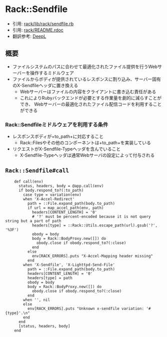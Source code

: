 # Rack::Sendfile
- 引用: [rack/lib/rack/sendfile.rb](https://github.com/rack/rack/blob/master/lib/rack/sendfile.rb)
- 引用: [rack/README.rdoc](https://github.com/rack/rack/blob/master/README.rdoc)
- 翻訳参考: [DeepL](https://www.deepl.com/translator)

## 概要
- ファイルシステムのパスに合わせて最適化されたファイル提供を行うWebサーバーを操作するミドルウェア
- ファイルからボディが提供されているレスポンスに割り込み、サーバー固有のX-Sendfileヘッダに置き換える
  - Webサーバーはファイルの内容をクライアントに書き込む責任がある
  - これによりRubyバックエンドが必要とする作業量を劇的に減らすことができ、
    Webサーバーの最適化されたファイル配信コードを利用することができる

### Rack::Sendfileミドルウェアを利用する条件
- レスポンスボディが+to_path+に対応すること
  - Rack::Filesやその他のコンポーネントは+to_path+を実装している
- リクエストがX-Sendfile-Typeヘッダを含んでいること
  - X-Sendfile-Typeヘッダは通常Webサーバの設定によって付与される

## `Rack::Sendfile#call`
```
    def call(env)
      status, headers, body = @app.call(env)
      if body.respond_to?(:to_path)
        case type = variation(env)
        when 'X-Accel-Redirect'
          path = ::File.expand_path(body.to_path)
          if url = map_accel_path(env, path)
            headers[CONTENT_LENGTH] = '0'
            # '?' must be percent-encoded because it is not query string but a part of path
            headers[type] = ::Rack::Utils.escape_path(url).gsub('?', '%3F')
            obody = body
            body = Rack::BodyProxy.new([]) do
              obody.close if obody.respond_to?(:close)
            end
          else
            env[RACK_ERRORS].puts "X-Accel-Mapping header missing"
          end
        when 'X-Sendfile', 'X-Lighttpd-Send-File'
          path = ::File.expand_path(body.to_path)
          headers[CONTENT_LENGTH] = '0'
          headers[type] = path
          obody = body
          body = Rack::BodyProxy.new([]) do
            obody.close if obody.respond_to?(:close)
          end
        when '', nil
        else
          env[RACK_ERRORS].puts "Unknown x-sendfile variation: '#{type}'.\n"
        end
      end
      [status, headers, body]
    end
```
